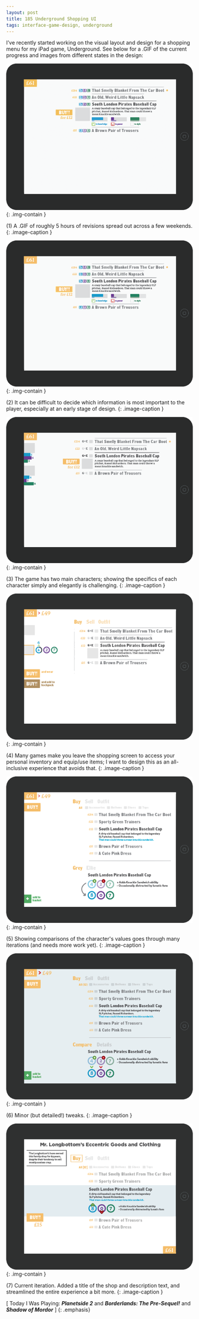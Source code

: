 ```yaml
---
layout: post
title: 185 Underground Shopping UI
tags: interface-game-design, underground
---
```

I’ve recently started working on the visual layout and design for a shopping menu for my iPad game, Underground.  See below for a .GIF of the current progress and images from different states in the design:

![Underground Shopping UI GIF](/img/games/185_Underground_UI.gif "Underground Shopping UI GIF"){: .img-contain }

(1) A .GIF of roughly 5 hours of revisions spread out across a few weekends.
{: .image-caption }

![Underground Shopping UI 02](/img/games/185_Underground_UI_02.png "Underground Shopping UI 02"){: .img-contain }

(2) It can be difficult to decide which information is most important to the player, especially at an early stage of design.
{: .image-caption }

![Underground Shopping UI 03](/img/games/185_Underground_UI_03.png "Underground Shopping UI 03"){: .img-contain }

(3) The game has two main characters; showing the specifics of each character simply and elegantly is challenging.
{: .image-caption }

![Underground Shopping UI 04](/img/games/185_Underground_UI_04.png "Underground Shopping UI 04"){: .img-contain }

(4) Many games make you leave the shopping screen to access your personal inventory and equip/use items; I want to design this as an all-inclusive experience that avoids that.
{: .image-caption }

![Underground Shopping UI 05](/img/games/185_Underground_UI_05.png "Underground Shopping UI 05"){: .img-contain }

(5) Showing comparisons of the character's values goes through many iterations (and needs more work yet).
{: .image-caption }

![Underground Shopping UI 06](/img/games/185_Underground_UI_06.png "Underground Shopping UI 06"){: .img-contain }

(6) Minor (but detailed!) tweaks.
{: .image-caption }

![Underground Shopping UI 07](/img/games/185_Underground_UI_07.png "Underground Shopping UI 07"){: .img-contain }

(7) Current iteration.  Added a title of the shop and description text, and streamlined the entire experience a bit more.
{: .image-caption }


[ Today I Was Playing: ***Planetside 2*** and ***Borderlands: The Pre-Sequel!*** and ***Shadow of Mordor*** ]
{: .emphasis}

